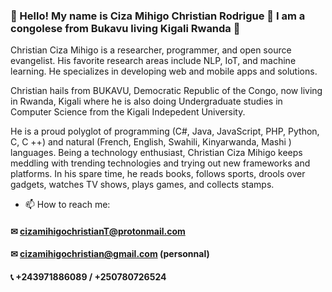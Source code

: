 ### 🤝 Hello! My name is Ciza Mihigo Christian Rodrigue 👨 I am a congolese from Bukavu living Kigali Rwanda 👋

Christian Ciza Mihigo is a researcher, programmer, and open source evangelist. His favorite research areas include NLP, IoT, and machine learning. He specializes in developing web and mobile apps and solutions.

Christian hails from BUKAVU, Democratic Republic of the Congo, now living in Rwanda, Kigali where he is also doing Undergraduate studies in Computer Science from the Kigali Indepedent University. 

He is a proud polyglot of programming (C#, Java, JavaScript, PHP, Python, C, C ++) and
natural (French, English, Swahili, Kinyarwanda, Mashi ) languages. Being a technology enthusiast, Christian Ciza Mihigo keeps meddling with trending technologies and trying out new frameworks and platforms. In his spare time, he reads books, follows sports, drools over gadgets, watches TV shows, plays games, and collects stamps. 

- 📫 How to reach me: 
#### ✉ cizamihigochristianT@protonmail.com
#### ✉ cizamihigochristian@gmail.com (personnal)
#### 📞 +243971886089 / +250780726524 
<!--
**cizamihigo/cizamihigo** is a ✨ _special_ ✨ repository because its `README.md` (this file) appears on your GitHub profile.


Here are some ideas to get you started:

- 🔭 I’m currently working on ...
- 🌱 I’m currently learning ...
- 👯 I’m looking to collaborate on ...
- 🤔 I’m looking for help with ...
- 💬 Ask me about ...

- 😄 Pronouns: ...
- ⚡ Fun fact: ...
-->
